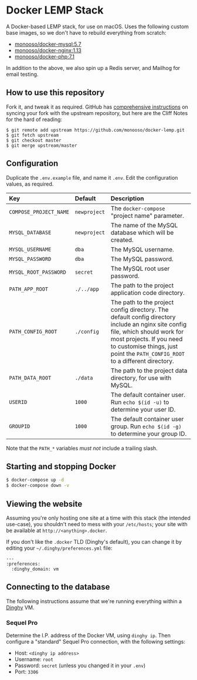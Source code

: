# Docker LEMP Stack #
A Docker-based LEMP stack, for use on macOS. Uses the following custom base images, so we don't have to rebuild everything from scratch:

- [monooso/docker-mysql:5.7](https://github.com/monooso/docker-mysql)
- [monooso/docker-nginx:1.13](https://github.com/monooso/docker-nginx)
- [monooso/docker-php:7.1](https://github.com/monooso/docker-php)

In addition to the above, we also spin up a Redis server, and Mailhog for email testing.

## How to use this repository ##
Fork it, and tweak it as required. GitHub has [comprehensive instructions](https://help.github.com/articles/syncing-a-fork/) on syncing your fork with the upstream repository, but here are the Cliff Notes for the hard of reading:

```
$ git remote add upstream https://github.com/monooso/docker-lemp.git
$ git fetch upstream
$ git checkout master
$ git merge upstream/master
```

## Configuration ##
Duplicate the `.env.example` file, and name it `.env`. Edit the configuration values, as required.

| Key                    | Default      | Description |
|:-----------------------|:-------------|:------------|
| `COMPOSE_PROJECT_NAME` | `newproject` | The `docker-compose` "project name" parameter. |
| `MYSQL_DATABASE`       | `newproject` | The name of the MySQL database which will be created. |
| `MYSQL_USERNAME`       | `dba`        | The MySQL username. |
| `MYSQL_PASSWORD`       | `dba`        | The MySQL password. |
| `MYSQL_ROOT_PASSWORD`  | `secret`     | The MySQL root user password. |
| `PATH_APP_ROOT`        | `./../app`   | The path to the project application code directory. |
| `PATH_CONFIG_ROOT`     | `./config`   | The path to the project config directory. The default config directory include an nginx site config file, which should work for most projects. If you need to customise things, just point the `PATH_CONFIG_ROOT` to a different directory. |
| `PATH_DATA_ROOT`       | `./data`     | The path to the project data directory, for use with MySQL. |
| `USERID`               | `1000`       | The default container user. Run `echo $(id -u)` to determine your user ID. |
| `GROUPID`              | `1000`       | The default container user group. Run `echo $(id -g)` to determine your group ID. |

Note that the `PATH_*` variables _must not_ include a trailing slash.

## Starting and stopping Docker ##
```bash
$ docker-compose up -d
$ docker-compose down -v
```

## Viewing the website ##
Assuming you're only hosting one site at a time with this stack (the intended use-case), you shouldn't need to mess with your `/etc/hosts`; your site with be available at `http://<anything>.docker`.

If you don't like the `.docker` TLD (Dinghy's default), you can change it by editing your `~/.dinghy/preferences.yml` file:

```
---
:preferences:
  :dinghy_domain: vm
```

## Connecting to the database ##
The following instructions assume that we're running everything within a [Dinghy](https://github.com/codekitchen/dinghy) VM.

### Sequel Pro ###
Determine the I.P. address of the Docker VM, using `dinghy ip`. Then configure a "standard" Sequel Pro connection, with the following settings:

- Host: `<dinghy ip address>`
- Username: `root`
- Password: `secret` (unless you changed it in your `.env`)
- Port: `3306`
